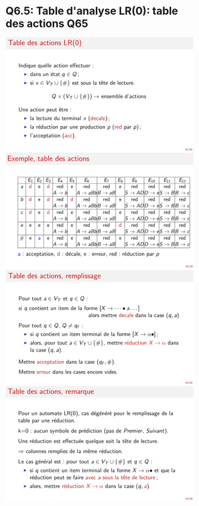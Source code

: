 Q6.5: Table d'analyse LR(0): table des actions Q65
==================================================

![table_des_actions_01](../images/table_des_actions_01.png)
![table_des_actions_02](../images/table_des_actions_02.png)
![table_des_actions_03](../images/table_des_actions_03.png)
![table_des_actions_04](../images/table_des_actions_04.png)
